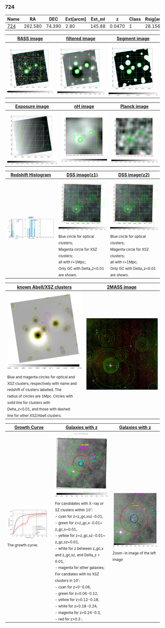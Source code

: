 <div STYLE="page-break-after: always;"></div>

### 724

|Name          |RA          |DEC      | Ext[arcm] | Ext_ml | z    | Class| Rsig[arcmin] | CRsig[c/s] | CR500[c/s] | R500[Mpc] |L500[erg/s]|F500[erg/s/cm^2]| M500[Msun]|Tx[keV]|beta|GC(XSZ,Delta_z<0.01)| GC(OPT,Delta_z<0.01)|GC|alias|
|--------------|------------|------------|---|---|-----------|--------|------|------|----|----|----|----|----|----|----|----|----|----|---|
|[724](script/724.md)     | 262.580       | 74.390       | 2.80    | 145.88   | 0.0470 | 1   | 28.156 |0.223 |0.204 |0.662 |1.812e+43 |3.484e-12 |8.628e+13 |1.983 |0.478 |-, |N, |MCXC, |k357|

|[RASS image](../image/724/724_img.pdf)|[filtered image](../image/724/724_fil.pdf)|[Segment image](../image/724/724_seg.pdf)|
|-------------------|--------------------|-------------------|
| <img src="../image/724/724_img.png" width="300">  | <img src="../image/724/724_fil.png" width="300">   | <img src="../image/724/724_seg.png" width="300">  |

|[Exposure image](../image/724/724_mex.pdf)| [nH image](../image/724/724_nh.pdf)| [Planck image](../image/724/724_p.pdf)|
|-------------------|--------------------|-------------------|
|<img src="../image/724/724_mex.png" width="300">   | <img src="../image/724/724_nh.png" width="300">    | <img src="../image/724/724_p.png" width="300"> |

|[Redshift Histogram](../image/724/724_zg.pdf) | [DSS image(z1)](../image/724/724_dss_z1.pdf)      |  [DSS image(z2)](../image/724/724_dss_z2.pdf)    |
|-------------------|--------------------|-------------------|
|<img src="../image/724/724_zg.png" width="300"> |<img src="../image/724/724_dss_z1.png" width="300"> <sub><br>Blue circle for optical clusters; <br>Magenta circle for XSZ clusters; <br>all with r=1Mpc; <br>Only GC with Delta_z<0.01 are shown. </sub>| <img src="../image/724/724_dss_z2.png" width="300"><sub><br>Blue circle for optical clusters; <br>Magenta circle for XSZ clusters; <br>all with r=1Mpc; <br>Only GC with Delta_z<0.01 are shown. </sub> |

|[known Abell/XSZ clusters](../image/724/724_m.pdf) | [2MASS image](../image/724/724_2mass.pdf)      |
|-------------------|-------------------|
|<img src=../image/724/724_m.png width="300"> <sub><br>Blue and magenta circles for optical and <br>XSZ clusters, respectively with name and <br>redshift of clusters labelled. The <br>radius of circles are 1Mpc. Circles with <br>solid line for clusters with <br>Delta_z<0.01, and those with dashed <br>line for other XSZ/Abell clusters.        </sub>|<img src="../image/724/724_2mass.png" width="300">  |

|[Growth Curve](../image/724/724_gca_all.png) |[Galaxies with z](../image/724/724_opt_ned.pdf) |[Galaxies with z](../image/724/724_opt_ned_zoom.pdf) |
|-------------------|-------------------|-------------------|
| <img src="../image/724/724_gca_all.png" width="300"> <sub><br>The growth curve.</sub>| <img src=../image/724/724_opt_ned.png width="300"> <br><sub> For candidates with X-ray or SZ clusters within 10': <br> - cyan for z<z_gc,xsz-0.01, <br> - green for z=z_gc,x-0.01~ z_gc,x+0.01, <br> - yellow for z=z_gc,sz-0.01~ z_gc,sz+0.01, <br> - white for z between z_gc,x and z_gc,sz, and Delta_z > 0.01, <br> - magenta for other galaxies; <br>For candiates with no XSZ clusters in 10': <br> - cyan for z=0-0.06, <br> - green for z=0.06-0.12, <br> - yellow for z=0.12-0.18, <br> - white for z=0.18-0.24, <br> - magenta for z=0.24-0.3, <br> - red for z>0.3 ;  </sub>|<img src=../image/724/724_opt_ned_zoom.png width="300">  <br><sub> Zoom-in image of the left image</sub>|




